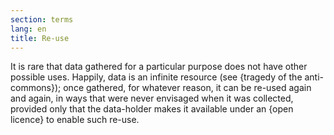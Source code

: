 ```yaml
---
section: terms
lang: en
title: Re-use
---
```



It is rare that data gathered for a particular purpose does not have other possible uses. Happily, data is an infinite resource (see {tragedy of the anti-commons}); once gathered, for whatever reason, it can be re-used again and again, in ways that were never envisaged when it was collected, provided only that the data-holder makes it available under an {open licence} to enable such re-use.